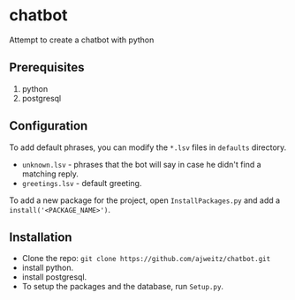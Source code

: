 # chatbot
Attempt to create a chatbot with python

## Prerequisites
1.  python
2.  postgresql

## Configuration
To add default phrases, you can modify the `*.lsv` files in `defaults` directory.
- `unknown.lsv` - phrases that the bot will say in case he didn't find a matching reply.
- `greetings.lsv` - default greeting.  

To add a new package for the project, open `InstallPackages.py` and add a `install('<PACKAGE_NAME>')`.

## Installation
- Clone the repo:
	`git clone https://github.com/ajweitz/chatbot.git`
- install python.
- install postgresql.
- To setup the packages and the database, run `Setup.py`.

